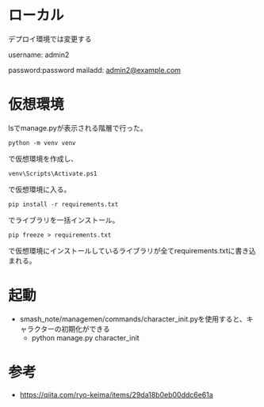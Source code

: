 # ローカル
デプロイ環境では変更する



username: admin2
<!-- password:admin2 -->
password:password
mailadd:  admin2@example.com
# 仮想環境
lsでmanage.pyが表示される階層で行った。

```
python -m venv venv
```

で仮想環境を作成し、
```
venv\Scripts\Activate.ps1
```
で仮想環境に入る。
```
pip install -r requirements.txt
```
でライブラリを一括インストール。
```
pip freeze > requirements.txt
```
で仮想環境にインストールしているライブラリが全てrequirements.txtに書き込まれる。
# 起動
- smash_note/managemen/commands/character_init.pyを使用すると、キャラクターの初期化ができる
    - python manage.py character_init

# 参考
- https://qiita.com/ryo-keima/items/29da18b0eb00ddc6e61a